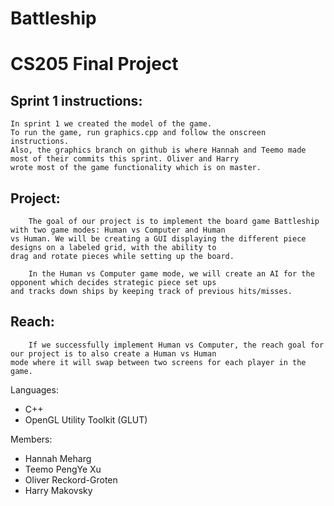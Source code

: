 

# Battleship

# CS205 Final Project

## Sprint 1 instructions:
    
    In sprint 1 we created the model of the game.
    To run the game, run graphics.cpp and follow the onscreen instructions.
    Also, the graphics branch on github is where Hannah and Teemo made most of their commits this sprint. Oliver and Harry
    wrote most of the game functionality which is on master.

## Project:

        The goal of our project is to implement the board game Battleship with two game modes: Human vs Computer and Human
    vs Human. We will be creating a GUI displaying the different piece designs on a labeled grid, with the ability to
    drag and rotate pieces while setting up the board.

        In the Human vs Computer game mode, we will create an AI for the opponent which decides strategic piece set ups
    and tracks down ships by keeping track of previous hits/misses.

## Reach:

	    If we successfully implement Human vs Computer, the reach goal for our project is to also create a Human vs Human
	mode where it will swap between two screens for each player in the game.

Languages:
* C++
* OpenGL Utility Toolkit (GLUT)


Members:
* Hannah Meharg
* Teemo PengYe Xu
* Oliver Reckord-Groten
* Harry Makovsky
